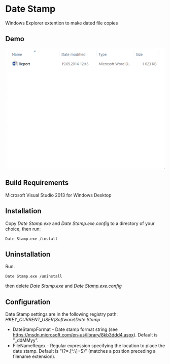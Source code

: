 # Date Stamp
Windows Explorer extention to make dated file copies

## Demo
![demo](demo.gif)

## Build Requirements
Microsoft Visual Studio 2013 for Windows Desktop

## Installation
Copy *Date Stamp.exe* and *Date Stamp.exe.config* to a directory of your choice, then run:
```
Date Stamp.exe /install
```

## Uninstallation
Run:
```
Date Stamp.exe /uninstall
```
then delete *Date Stamp.exe* and *Date Stamp.exe.config*

## Configuration
Date Stamp settings are in the following registry path: *HKEY_CURRENT_USER\Software\Date Stamp*

- DateStampFormat - Date stamp format string (see https://msdn.microsoft.com/en-us/library/8kb3ddd4.aspx). Default is "_ddMMyy".
- FileNameRegex - Regular expression specifying the location to place the date stamp. Default is "(?=\.[^.\\]+$)" (matches a position preceding a filename extension).

